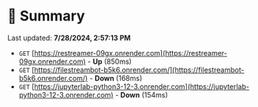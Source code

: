 # 📖 Summary
Last updated: **7/28/2024, 2:57:13 PM**

- `GET` [https://restreamer-09gx.onrender.com](https://restreamer-09gx.onrender.com) - **Up** (850ms)
- `GET` [https://filestreambot-b5k6.onrender.com/](https://filestreambot-b5k6.onrender.com/) - **Down** (168ms)
- `GET` [https://jupyterlab-python3-12-3.onrender.com](https://jupyterlab-python3-12-3.onrender.com) - **Down** (154ms)
